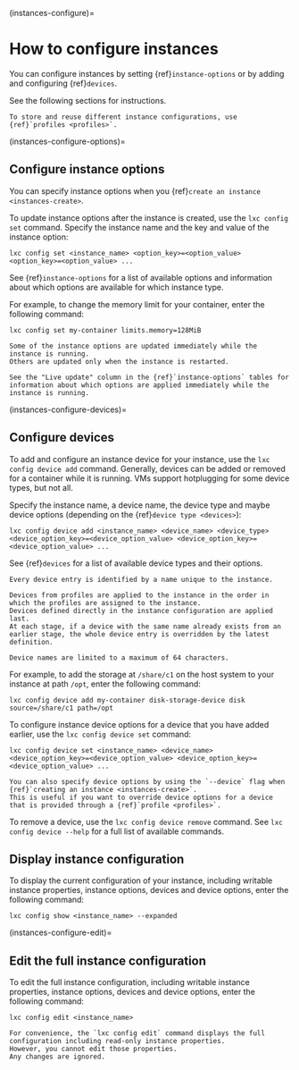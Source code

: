(instances-configure)=
# How to configure instances

You can configure instances by setting {ref}`instance-options` or by adding and configuring {ref}`devices`.

See the following sections for instructions.

```{note}
To store and reuse different instance configurations, use {ref}`profiles <profiles>`.
```

(instances-configure-options)=
## Configure instance options

You can specify instance options when you {ref}`create an instance <instances-create>`.

To update instance options after the instance is created, use the `lxc config set` command.
Specify the instance name and the key and value of the instance option:

    lxc config set <instance_name> <option_key>=<option_value> <option_key>=<option_value> ...

See {ref}`instance-options` for a list of available options and information about which options are available for which instance type.

For example, to change the memory limit for your container, enter the following command:

    lxc config set my-container limits.memory=128MiB

```{note}
Some of the instance options are updated immediately while the instance is running.
Others are updated only when the instance is restarted.

See the "Live update" column in the {ref}`instance-options` tables for information about which options are applied immediately while the instance is running.
```

(instances-configure-devices)=
## Configure devices

To add and configure an instance device for your instance, use the `lxc config device add` command.
Generally, devices can be added or removed for a container while it is running.
VMs support hotplugging for some device types, but not all.

Specify the instance name, a device name, the device type and maybe device options (depending on the {ref}`device type <devices>`):

    lxc config device add <instance_name> <device_name> <device_type> <device_option_key>=<device_option_value> <device_option_key>=<device_option_value> ...

See {ref}`devices` for a list of available device types and their options.

```{note}
Every device entry is identified by a name unique to the instance.

Devices from profiles are applied to the instance in the order in which the profiles are assigned to the instance.
Devices defined directly in the instance configuration are applied last.
At each stage, if a device with the same name already exists from an earlier stage, the whole device entry is overridden by the latest definition.

Device names are limited to a maximum of 64 characters.
```

For example, to add the storage at `/share/c1` on the host system to your instance at path `/opt`, enter the following command:

    lxc config device add my-container disk-storage-device disk source=/share/c1 path=/opt

To configure instance device options for a device that you have added earlier, use the `lxc config device set` command:

    lxc config device set <instance_name> <device_name> <device_option_key>=<device_option_value> <device_option_key>=<device_option_value> ...

```{note}
You can also specify device options by using the `--device` flag when {ref}`creating an instance <instances-create>`.
This is useful if you want to override device options for a device that is provided through a {ref}`profile <profiles>`.
```

To remove a device, use the `lxc config device remove` command.
See `lxc config device --help` for a full list of available commands.

## Display instance configuration

To display the current configuration of your instance, including writable instance properties, instance options, devices and device options, enter the following command:

    lxc config show <instance_name> --expanded

(instances-configure-edit)=
## Edit the full instance configuration

To edit the full instance configuration, including writable instance properties, instance options, devices and device options, enter the following command:

    lxc config edit <instance_name>

```{note}
For convenience, the `lxc config edit` command displays the full configuration including read-only instance properties.
However, you cannot edit those properties.
Any changes are ignored.
```
